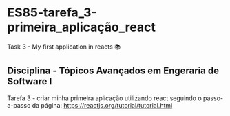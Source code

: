 # ES85-tarefa_3-primeira_aplicação_react
Task 3 - My first application in reacts 📚

## Disciplina - Tópicos Avançados em Engeraria de Software I

Tarefa 3 - criar minha primeira aplicação utilizando react seguindo o passo-a-passo da página: https://reactjs.org/tutorial/tutorial.html
